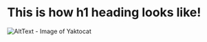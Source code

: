 # This is how h1 heading looks like!
![AltText - Image of Yaktocat](https://octodex.github.com/images/yaktocat.png)
